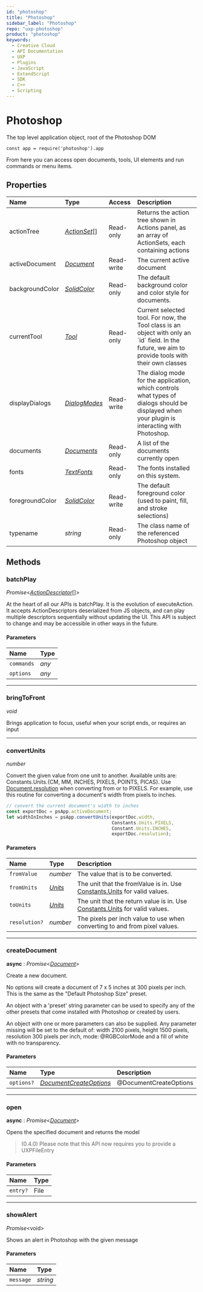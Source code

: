 ```yaml
---
id: "photoshop"
title: "Photoshop"
sidebar_label: "Photoshop"
repo: "uxp-photoshop"
product: "photoshop"
keywords:
  - Creative Cloud
  - API Documentation
  - UXP
  - Plugins
  - JavaScript
  - ExtendScript
  - SDK
  - C++
  - Scripting
---
```


# Photoshop

The top level application object, root of the Photoshop DOM

```
const app = require('photoshop').app
```

From here you can access open documents, tools, UI elements and run commands or menu items.

## Properties

| Name | Type | Access | Description |
| :------ | :------ | :------ | :------ |
| actionTree | [*ActionSet*](/ps_reference/classes/actionset/)[] | Read-only | Returns the action tree shown in Actions panel, as an array of ActionSets, each containing actions |
| activeDocument | [*Document*](/ps_reference/classes/document/) | Read-write | The current active document |
| backgroundColor | [*SolidColor*](/ps_reference/classes/solidcolor/) | Read-only | The default background color and color style for documents. |
| currentTool | [*Tool*](/ps_reference/objects/tool/) | Read-only | Current selected tool. For now, the Tool class is an object with only an &#x60;id&#x60; field. In the future, we aim to provide tools with their own classes |
| displayDialogs | [*DialogModes*](/ps_reference/modules/constants/#dialogmodes) | Read-write | The dialog mode for the application, which controls what types of dialogs should be displayed when your plugin is interacting with Photoshop. |
| documents | [*Documents*](/ps_reference/classes/documents/) | Read-only | A list of the documents currently open |
| fonts | [*TextFonts*](/ps_reference/classes/textfonts/) | Read-only | The fonts installed on this system. |
| foregroundColor | [*SolidColor*](/ps_reference/classes/solidcolor/) | Read-write | The default foreground color (used to paint, fill, and stroke selections) |
| typename | *string* | Read-only | The class name of the referenced Photoshop object |

## Methods

### batchPlay

*Promise*<[*ActionDescriptor*](/ps_reference/interfaces/actiondescriptor/)[]\>

At the heart of all our APIs is batchPlay. It is the evolution of executeAction. It accepts
ActionDescriptors deserialized from JS objects, and can play multiple descriptors sequentially
without updating the UI. This API is subject to change and may be accessible in other ways in the future.

#### Parameters

| Name | Type |
| :------ | :------ |
| `commands` | *any* |
| `options` | *any* |

___

### bringToFront

*void*

Brings application to focus, useful when your script ends, or requires an input

___

### convertUnits

*number*

Convert the given value from one unit to another. Available units are:
Constants.Units.{CM, MM, INCHES, PIXELS, POINTS, PICAS}.
Use [Document.resolution](/ps_reference/classes/document/#resolution) when converting from or to PIXELS.
For example, use this routine for converting a document's width from pixels to inches.

```javascript
// convert the current document's width to inches
const exportDoc = psApp.activeDocument;
let widthInInches = psApp.convertUnits(exportDoc.width, 
                                       Constants.Units.PIXELS, 
                                       Constant.Units.INCHES, 
                                       exportDoc.resolution);

```

#### Parameters

| Name | Type | Description |
| :------ | :------ | :------ |
| `fromValue` | *number* | The value that is to be converted. |
| `fromUnits` | [*Units*](/ps_reference/modules/constants/#units) | The unit that the fromValue is in. Use [Constants.Units](/ps_reference/modules/constants/#units) for valid values. |
| `toUnits` | [*Units*](/ps_reference/modules/constants/#units) | The unit that the return value is in. Use [Constants.Units](/ps_reference/modules/constants/#units) for valid values. |
| `resolution?` | *number* | The pixels per inch value to use when converting to and from pixel values. |

___

### createDocument

**async** : *Promise*<[*Document*](/ps_reference/classes/document/)\>

Create a new document.

No options will create a document of 7 x 5 inches at 300 pixels per inch.
This is the same as the "Default Photoshop Size" preset.

An object with a 'preset' string parameter can be used to specify any of
the other presets that come installed with Photoshop or created by users.

An object with one or more parameters can also be supplied. Any parameter
missing will be set to the default of: width 2100 pixels, height 1500 pixels,
resolution 300 pixels per inch, mode: @RGBColorMode and a fill of white with
no transparency.

#### Parameters

| Name | Type | Description |
| :------ | :------ | :------ |
| `options?` | [*DocumentCreateOptions*](/ps_reference/objects/createoptions/documentcreateoptions/) | @DocumentCreateOptions |

___

### open

**async** : *Promise*<[*Document*](/ps_reference/classes/document/)\>

Opens the specified document and returns the model

> (0.4.0) Please note that this API now requires you to provide a UXPFileEntry

#### Parameters

| Name | Type |
| :------ | :------ |
| `entry?` | File |

___

### showAlert

*Promise*<void\>

Shows an alert in Photoshop with the given message

#### Parameters

| Name | Type |
| :------ | :------ |
| `message` | *string* |
